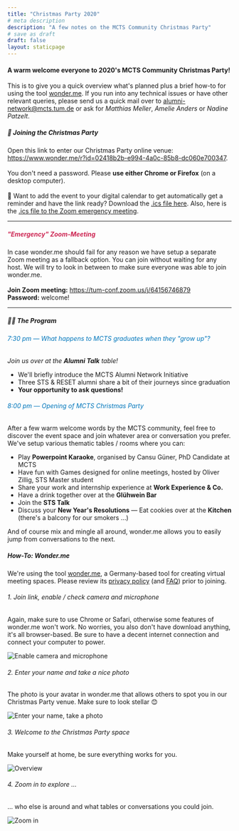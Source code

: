 ```yaml
---
title: "Christmas Party 2020"
# meta description
description: "A few notes on the MCTS Community Christmas Party"
# save as draft
draft: false
layout: staticpage
---
```


#### A warm welcome everyone to 2020's MCTS Community Christmas Party!

This is to give you a quick overview what's planned plus a brief how-to for using the tool <a href='https://wonder.me'>wonder.me</a>. If you run into any technical issues or have other relevant queries, please send us a quick mail over to <a href='mailto:alumni-network@mcts.tum.de'>alumni-network@mcts.tum.de</a> or ask for <i>Matthias Meller</i>, <i>Amelie Anders</i> or <i>Nadine Patzelt</i>.

##### 🎄 Joining the Christmas Party

Open this link to enter our Christmas Party online venue: <a href='https://www.wonder.me/r?id=02418b2b-e994-4a0c-85b8-dc060e700347'>https://www.wonder.me/r?id=02418b2b-e994-4a0c-85b8-dc060e700347</a>. <br><br>You don't need a password. Please <b>use either Chrome or Firefox</b> (on a desktop computer).<br><br>📆  Want to add the event to your digital calendar to get automatically get a reminder and have the link ready? Download the <a href='/alumni-network/files/2020-12-18_MCTS Community Christmas Party.ics'>.ics file here</a>. Also, here is the <a href='/alumni-network/files/2020-12-18_Christmas Party_Emergency Zoom.ics'>.ics file to the Zoom emergency meeting</a>.

***

##### <p style='color:#cd2653'>"Emergency" Zoom-Meeting</p>

In case wonder.me should fail for any reason we have setup a separate Zoom meeting as a fallback option. You can join without waiting for any host. We will try to look in between to make sure everyone was able to join wonder.me. <br><br>
<b>Join Zoom meeting:</b> <a href='https://tum-conf.zoom.us/j/64156746879'>https://tum-conf.zoom.us/j/64156746879</a><br>
<b>Password:</b> welcome!

***

##### 🧑‍🎄 The Program

###### <p style='color:#0076bb'>7:30 pm — What happens to MCTS graduates when they "grow up"?</p>

<i>Join us over at the <b>Alumni Talk</b> table!</i>

- We'll briefly introduce the MCTS Alumni Network Initiative
- Three STS & RESET alumni share a bit of their journeys since graduation
- <b>Your opportunity to ask questions!</b>

###### <p style='color:#0076bb'>8:00 pm — Opening of MCTS Christmas Party</p>

After a few warm welcome words by the MCTS community, feel free to discover the event space and join whatever area or conversation you prefer. We've setup various thematic tables / rooms where you can:

- Play <b>Powerpoint Karaoke</b>, organised by Cansu Güner, PhD Candidate at MCTS
- Have fun with Games designed for online meetings, hosted by Oliver Zillig, STS Master student
- Share your work and internship experience at <b>Work Experience & Co.</b>
- Have a drink together over at the <b>Glühwein Bar</b>
- Join the <b>STS Talk</b>
- Discuss your <b>New Year's Resolutions</b>
— Eat cookies over at the <b>Kitchen</b> (there's a balcony for our smokers …)

And of course mix and mingle all around, wonder.me allows you to easily jump from conversations to the next.

##### How-To: Wonder.me

We're using the tool <a href='https://wonder.me'>wonder.me</a>, a Germany-based tool for creating virtual meeting spaces. Please review its <a href='https://www.wonder.me/privacy-policy'>privacy policy</a> (and <a href='https://support.wonder.me/hc/en-us/articles/360013622577-Privacy-Security-FAQs'>FAQ</a>) prior to joining.

###### 1. Join link, enable / check camera and microphone

Again, make sure to use Chrome or Safari, otherwise some features of wonder.me won't work. No worries, you also don't have download anything, it's all browser-based. Be sure to have a decent internet connection and connect your computer to power.

![Enable camera and microphone](/alumni-network/images/01-wonder-enable-camera.png)

###### 2. Enter your name and take a nice photo

The photo is your avatar in wonder.me that allows others to spot you in our Christmas Party venue. Make sure to look stellar 😊

![Enter your name, take a photo](/alumni-network/images/02-wonder-type-name.png)

###### 3. Welcome to the Christmas Party space

Make yourself at home, be sure everything works for you.

![Overview](/alumni-network/images/03-wonder-overview.png)

###### 4. Zoom in to explore …

… who else is around and what tables or conversations you could join.

![Zoom in](/alumni-network/images/04-wonder-zoom-in.png)

